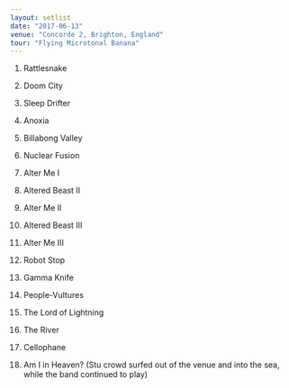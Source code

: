 ```yaml
---
layout: setlist
date: "2017-06-13"
venue: "Concorde 2, Brighton, England"
tour: "Flying Microtonal Banana"
---
```



 1. Rattlesnake

 2. Doom City

 3. Sleep Drifter

 4. Anoxia

 5. Billabong Valley

 6. Nuclear Fusion

 7. Alter Me I

 8. Altered Beast II

 9. Alter Me II

10. Altered Beast III

11. Alter Me III

12. Robot Stop

13. Gamma Knife

14. People-Vultures

15. The Lord of Lightning

16. The River

17. Cellophane

18. Am I in Heaven?
    (Stu crowd surfed out of the venue and into the sea, while the band
    continued to play)


